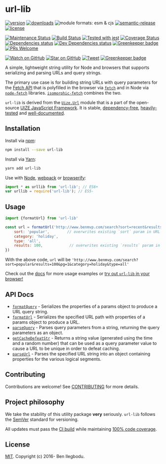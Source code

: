 # url-lib

[![version](https://img.shields.io/npm/v/url-lib.svg)](http://npm.im/url-lib)
[![downloads](https://img.shields.io/npm/dt/url-lib.svg)](http://npm-stat.com/charts.html?package=url-lib&from=2016-03-27)
![module formats: esm & cjs](https://img.shields.io/badge/module%20formats-esm%2C%20cjs-green.svg)
[![semantic-release](https://img.shields.io/badge/%20%20%F0%9F%93%A6%F0%9F%9A%80-semantic--release-e10079.svg)](https://github.com/semantic-release/semantic-release)
[![license](https://img.shields.io/npm/l/url-lib.svg)](http://spdx.org/licenses/MIT)

[![Maintenance Status](https://img.shields.io/badge/status-maintained-brightgreen.svg)](https://github.com/benmvp/url-lib/pulse)
[![Build Status](https://travis-ci.org/benmvp/url-lib.svg?branch=master)](https://travis-ci.org/benmvp/url-lib)
[![Tested with jest](https://img.shields.io/badge/tested_with-jest-99424f.svg)](https://github.com/facebook/jest)
[![Coverage Status](https://coveralls.io/repos/github/benmvp/url-lib/badge.svg?branch=master)](https://coveralls.io/github/benmvp/url-lib?branch=master)
[![Dependencies status](https://img.shields.io/david/benmvp/url-lib.svg)](https://david-dm.org/benmvp/url-lib#info=dependencies)
[![Dev Dependencies status](https://img.shields.io/david/dev/benmvp/url-lib.svg)](https://david-dm.org/benmvp/url-lib#info=devDependencies)
[![Greenkeeper badge](https://badges.greenkeeper.io/benmvp/url-lib.svg)](https://greenkeeper.io/)
[![PRs Welcome](https://img.shields.io/badge/PRs-welcome-brightgreen.svg)](http://makeapullrequest.com)

[![Watch on GitHub](https://img.shields.io/github/watchers/benmvp/url-lib.svg?style=social)](https://github.com/benmvp/url-lib/watchers)
[![Star on GitHub](https://img.shields.io/github/stars/benmvp/url-lib.svg?style=social)](https://github.com/benmvp/url-lib/stargazers)
[![Tweet](https://img.shields.io/twitter/url/https/github.com/benmvp/url-lib.svg?style=social)](https://twitter.com/intent/tweet?text=Check%20out%20url-lib%20by%20%40benmvp!%0A%0Ahttps%3A%2F%2Fgithub.com%2Fbenmvp%2Furl-lib) [![Greenkeeper badge](https://badges.greenkeeper.io/benmvp/url-lib.svg)](https://greenkeeper.io/)

A simple, lightweight string utility for Node and browsers that supports serializing and parsing URLs and query strings.

The primary use case is for building string URLs with query parameters for the [Fetch API](https://developer.mozilla.org/en-US/docs/Web/API/Fetch_API) that is polyfilled in the browser via [`fetch`](https://github.com/github/fetch) and in Node via [`node-fetch`](https://github.com/bitinn/node-fetch) libraries. [`isomorphic-fetch`](https://github.com/matthew-andrews/isomorphic-fetch) combines the two.

`url-lib` is derived from the [`Uize.Url`](https://github.com/UIZE/UIZE-JavaScript-Framework/blob/master/site-source/js/Uize/Url.js) module that is a part of the open-source [UIZE JavaScript Framework](https://github.com/UIZE/UIZE-JavaScript-Framework). It is stable, [dependency-free](https://david-dm.org/benmvp/url-lib#info=dependencies), [heavily-tested](https://coveralls.io/github/benmvp/url-lib?branch=master) and [well-documented](docs/).

## Installation

Install via [npm](https://docs.npmjs.com/getting-started/installing-npm-packages-locally):

```sh
npm install --save url-lib
```

Install via [Yarn](https://yarnpkg.com/lang/en/docs/managing-dependencies/):

```sh
yarn add url-lib
```

Use with [Node](https://nodejs.org/en/), [webpack](https://webpack.github.io/) or [browserify](http://browserify.org/):

```js
import * as urllib from 'url-lib'; // ES6+
var urllib = require('url-lib'); // ES5-
```

## Usage

```js
import {formatUrl} from 'url-lib'

const url = formatUrl('http://www.benmvp.com/search?sort=recent&results=20&pg=1', {
    sort: 'popular',        // overwrites existing `sort` param in URL
    category: 'holiday',
    type: 'all',
    results: 100,            // overwrites existing `results` param in URL
})
```

With the above code, `url` will be `'http://www.benmvp.com/search?sort=popular&results=100&pg=1&category=holiday&type=all'`

Check out the [docs](docs/) for more usage examples or [try out `url-lib` in your browser!](https://runkit.com/npm/url-lib)

## API Docs

- [`formatQuery`](docs/formatQuery.md) - Serializes the properties of a params object to produce a URL query string.
- [`formatUrl`](docs/formatUrl.md) - Serializes the specified URL path with properties of a params object to produce a URL.
- [`parseQuery`](docs/parseQuery.md) - Parses query parameters from a string, returning the query parameters as an object.
- [`getCacheDefeatStr`](docs/getCacheDefeatStr.md) - Returns a string value (generated using the time and a random number) that can be used as a query parameter value to cause a URL to be unique in order to defeat caching.
- [`parseUrl`](docs/parseUrl.md) - Parses the specified URL string into an object containing properties for the various logical segments.

## Contributing

Contributions are welcome! See [CONTRIBUTING](CONTRIBUTING.md) for more details.

## Project philosophy

We take the stability of this utility package **very** seriously. `url-lib` follows the [SemVer](http://semver.org/) standard for versioning.

All updates must pass the [CI build](https://travis-ci.org/benmvp/url-lib) while maintaining [100% code coverage](https://coveralls.io/github/benmvp/url-lib).

## License

[MIT](LICENSE). Copyright (c) 2016- Ben Ilegbodu.
